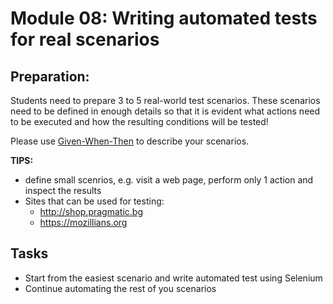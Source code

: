 # Module 08: Writing automated tests for real scenarios

## Preparation:

Students need to prepare 3 to 5 real-world test scenarios.
These scenarios need to be defined in enough details so that it is
evident what actions need to be executed and how the resulting conditions
will be tested!


Please use
[Given-When-Then](https://github.com/cucumber/cucumber/wiki/Given-When-Then)
to describe your scenarios.

**TIPS:** 
- define small scenrios, e.g. visit a web page, perform only 1 action
  and inspect the results
- Sites that can be used for testing:
  - http://shop.pragmatic.bg
  - https://mozillians.org


## Tasks

* Start from the easiest scenario and write automated test using Selenium
* Continue automating the rest of you scenarios
